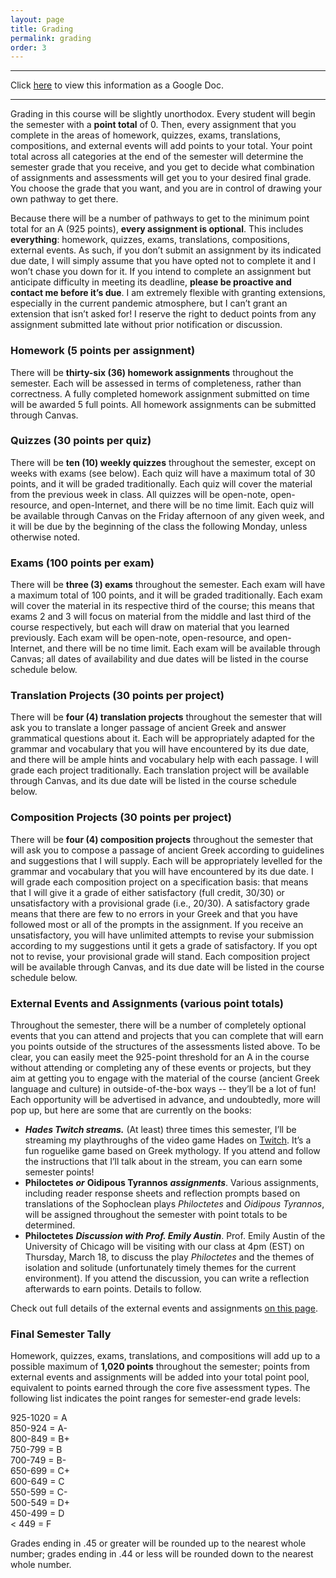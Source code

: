 ```yaml
---
layout: page
title: Grading
permalink: grading
order: 3
---
```


***

Click [here](https://docs.google.com/document/d/16q3e1RUZL4fDl76B4pLojnnZJqAc3WFAxQwCh9DUmU8/edit?usp=sharing) to view this information as a Google Doc.

***

Grading in this course will be slightly unorthodox. Every student will begin the semester with a **point total** of 0. Then, every assignment that you complete in the areas of homework, quizzes, exams, translations, compositions, and external events will add points to your total. Your point total across all categories at the end of the semester will determine the semester grade that you receive, and you get to decide what combination of assignments and assessments will get you to your desired final grade. You choose the grade that you want, and you are in control of drawing your own pathway to get there.

Because there will be a number of pathways to get to the minimum point total for an A (925 points), **every assignment is optional**. This includes **everything**: homework, quizzes, exams, translations, compositions, external events. As such, if you don’t submit an assignment by its indicated due date, I will simply assume that you have opted not to complete it and I won’t chase you down for it. If you intend to complete an assignment but anticipate difficulty in meeting its deadline, **please be proactive and contact me before it’s due**. I am extremely flexible with granting extensions, especially in the current pandemic atmosphere, but I can’t grant an extension that isn’t asked for! I reserve the right to deduct points from any assignment submitted late without prior notification or discussion.

### Homework (5 points per assignment)
There will be **thirty-six (36) homework assignments** throughout the semester. Each will be assessed in terms of completeness, rather than correctness. A fully completed homework assignment submitted on time will be awarded 5 full points. All homework assignments can be submitted through Canvas.

### Quizzes (30 points per quiz)
There will be **ten (10) weekly quizzes** throughout the semester, except on weeks with exams (see below). Each quiz will have a maximum total of 30 points, and it will be graded traditionally. Each quiz will cover the material from the previous week in class. All quizzes will be open-note, open-resource, and open-Internet, and there will be no time limit. Each quiz will be available through Canvas on the Friday afternoon of any given week, and it will be due by the beginning of the class the following Monday, unless otherwise noted.

### Exams (100 points per exam)
There will be **three (3) exams** throughout the semester. Each exam will have a maximum total of 100 points, and it will be graded traditionally. Each exam will cover the material in its respective third of the course; this means that exams 2 and 3 will focus on material from the middle and last third of the course respectively, but each will draw on material that you learned previously. Each exam will be open-note, open-resource, and open-Internet, and there will be no time limit. Each exam will be available through Canvas; all dates of availability and due dates will be listed in the course schedule below.

### Translation Projects (30 points per project)
There will be **four (4) translation projects** throughout the semester that will ask you to translate a longer passage of ancient Greek and answer grammatical questions about it. Each will be appropriately adapted for the grammar and vocabulary that you will have encountered by its due date, and there will be ample hints and vocabulary help with each passage. I will grade each project traditionally. Each translation project will be available through Canvas, and its due date will be listed in the course schedule below.

### Composition Projects (30 points per project)
There will be **four (4) composition projects** throughout the semester that will ask you to compose a passage of ancient Greek according to guidelines and suggestions that I will supply. Each will be appropriately levelled for the grammar and vocabulary that you will have encountered by its due date. I will grade each composition project on a specification basis: that means that I will give it a grade of either satisfactory (full credit, 30/30) or unsatisfactory with a provisional grade (i.e., 20/30). A satisfactory grade means that there are few to no errors in your Greek and that you have followed most or all of the prompts in the assignment. If you receive an unsatisfactory, you will have unlimited attempts to revise your submission according to my suggestions until it gets a grade of satisfactory. If you opt not to revise, your provisional grade will stand. Each composition project will be available through Canvas, and its due date will be listed in the course schedule below.

### External Events and Assignments (various point totals)
Throughout the semester, there will be a number of completely optional events that you can attend and projects that you can complete that will earn you points outside of the structures of the assessments listed above. To be clear, you can easily meet the 925-point threshold for an A in the course without attending or completing any of these events or projects, but they aim at getting you to engage with the material of the course (ancient Greek language and culture) in outside-of-the-box ways -- they’ll be a lot of fun! Each opportunity will be advertised in advance, and undoubtedly, more will pop up, but here are some that are currently on the books:
* ***Hades Twitch streams.*** (At least) three times this semester, I’ll be streaming my playthroughs of the video game Hades on [Twitch](https://twitch.tv/TheDancingGrad). It’s a fun roguelike game based on Greek mythology. If you attend and follow the instructions that I’ll talk about in the stream, you can earn some semester points!
* **Philoctetes** ***or*** **Oidipous Tyrannos** ***assignments***. Various assignments, including reader response sheets and reflection prompts based on translations of the Sophoclean plays *Philoctetes* and *Oidipous Tyrannos*, will be assigned throughout the semester with point totals to be determined.
* **Philoctetes** ***Discussion with Prof. Emily Austin***. Prof. Emily Austin of the University of Chicago will be visiting with our class at 4pm (EST) on Thursday, March 18, to discuss the play *Philoctetes* and the themes of isolation and solitude (unfortunately timely themes for the current environment). If you attend the discussion, you can write a reflection afterwards to earn points. Details to follow.

Check out full details of the external events and assignments [on this page](schedule).

### Final Semester Tally

Homework, quizzes, exams, translations, and compositions will add up to a possible maximum of **1,020 points** throughout the semester; points from external events and assignments will be added into your total point pool, equivalent to points earned through the core five assessment types. The following list indicates the point ranges for semester-end grade levels:

925-1020 = A  
850-924 = A-  
800-849 = B+  
750-799 = B  
700-749 = B-  
650-699 = C+  
600-649 = C  
550-599 = C-  
500-549 = D+  
450-499 = D  
< 449 = F

Grades ending in .45 or greater will be rounded up to the nearest whole number; grades ending in .44 or less will be rounded down to the nearest whole number.
